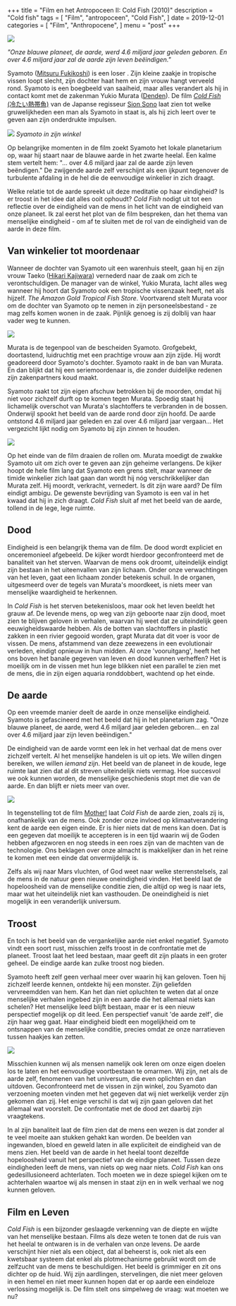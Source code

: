 +++
title = "Film en het Antropoceen II: Cold Fish (2010)"
description = "Cold fish"
tags = [
    "Film",
    "antropoceen",
    "Cold Fish",
]
date = 2019-12-01
categories = [
    "Film",
    "Anthropocene",
]
menu = "post"
+++

![](https://github.com/Boreque/deklos/blob/master/static/images/coldfish1borisvanmeurs.png?raw=true)

*"Onze blauwe planeet, de aarde, werd 4.6 miljard jaar geleden geboren. En over 4.6 miljard jaar zal de aarde zijn leven beëindigen."*

<!--more-->

Syamoto ([Mitsuru Fukikoshi](https://en.wikipedia.org/wiki/Mitsuru_Fukikoshi)) is een loser . Zijn kleine zaakje in tropische vissen loopt slecht, zijn dochter haat hem en zijn vrouw hangt verveeld rond. Syamoto is een boegbeeld van saaiheid, maar alles verandert als hij in contact komt met de zakenman Yukio Murata ([Denden](https://en.wikipedia.org/wiki/Denden)). De film [*Cold Fish* (冷たい熱帯魚)](https://www.imdb.com/title/tt1632547/?ref_=ttpl_pl_tt) van de Japanse regisseur [Sion Sono](https://www.imdb.com/name/nm0814469/?ref_=tt_ov_dr) laat zien tot welke gruwelijkheden een man als Syamoto in staat is, als hij zich leert over te geven aan zijn onderdrukte impulsen.

![](https://github.com/Boreque/deklos/blob/master/static/images/coldfish2borisvanmeurs.png?raw=true)
*Syamoto in zijn winkel*

Op belangrijke momenten in de film zoekt Syamoto het lokale planetarium op, waar hij staart naar de blauwe aarde in het zwarte heelal. Een kalme stem vertelt hem: "... over 4.6 miljard jaar zal de aarde zijn leven beëndigen." De zwijgende aarde zelf verschijnt als een ijkpunt tegenover de turbulente afdaling in de hel die de eenvoudige winkelier in zich draagt. 

Welke relatie tot de aarde spreekt uit deze meditatie op haar eindigheid? Is er troost in het idee dat alles ooit ophoudt? *Cold Fish* nodigt uit tot een reflectie over de eindigheid van de mens in het licht van de eindigheid van onze planeet. Ik zal eerst het plot van de film bespreken, dan het thema van menselijke eindigheid - om af te sluiten met de rol van de eindigheid van de aarde in deze film.


## Van winkelier tot moordenaar

Wanneer de dochter van Syamoto uit een warenhuis steelt, gaan hij en zijn vrouw Taeko ([Hikari Kajiwara](https://www.imdb.com/name/nm2069032/)) vernederd naar de zaak om zich te verontschuldigen. De manager van de winkel, Yukio Murata, lacht alles weg wanneer hij hoort dat Syamoto ook een tropische vissenzaak heeft, net als hijzelf. *The Amazon Gold Tropical Fish Store*. Voortvarend stelt Murata voor om de dochter van Syamoto op te nemen in zijn personeelsbestand - ze mag zelfs komen wonen in de zaak. Pijnlijk genoeg is zij dolblij van haar vader weg te kunnen. 

![](https://github.com/Boreque/deklos/blob/master/static/images/coldfish3borisvanmeurs.png?raw=true)

Murata is de tegenpool van de bescheiden Syamoto. Grofgebekt, doortastend, luidruchtig met een prachtige vrouw aan zijn zijde. Hij wordt geadoreerd door Syamoto's dochter. Syamoto raakt in de ban van Murata. En dan blijkt dat hij een seriemoordenaar is, die zonder duidelijke redenen zijn zakenpartners koud maakt.

Syamoto raakt tot zijn eigen afschuw betrokken bij de moorden, omdat hij niet voor zichzelf durft op te komen tegen Murata. Spoedig staat hij lichamelijk overschot van Murata's slachtoffers te verbranden in de bossen. Onderwijl spookt het beeld van de aarde rond door zijn hoofd. De aarde ontstond 4.6 miljard jaar geleden en zal over 4.6 miljard jaar vergaan... Het vergezicht lijkt nodig om Syamoto bij zijn zinnen te houden.

![](https://github.com/Boreque/deklos/blob/master/static/images/coldfish4borisvanmeurs.png?raw=true)

Op het einde van de film draaien de rollen om. Murata moedigt de zwakke Syamoto uit om zich over te geven aan zijn geheime verlangens. De kijker hoopt de hele film lang dat Syamoto een grens stelt, maar wanneer de timide winkelier zich laat gaan dan wordt hij nóg verschrikkelijker dan Murata zelf. Hij moordt, verkracht, vernedert. Is dit zijn ware aard? De film eindigt ambigu. De gewenste bevrijding van Syamoto is een val in het kwaad dat hij in zich draagt. *Cold Fish* sluit af met het beeld van de aarde, tollend in de lege, lege ruimte.

## Dood

Eindigheid is een belangrijk thema van de film. De dood wordt expliciet en onceremonieel afgebeeld. De kijker wordt hierdoor geconfronteerd met de banaliteit van het sterven. Waarvan de mens ook droomt, uiteindelijk eindigt zijn bestaan in het uiteenvallen van zijn lichaam. Onder onze verwachtingen van het leven, gaat een lichaam zonder betekenis schuil. In de organen, uitgesmeerd over de tegels van Murata's moordkeet, is niets meer van menselijke waardigheid te herkennen.

In *Cold Fish* is het sterven betekenisloos, maar ook het leven beeldt het grauw af. De levende mens, op weg van zijn geboorte naar zijn dood, moet zien te blijven geloven in verhalen, waarvan hij weet dat ze uiteindelijk geen eeuwigheidswaarde hebben. Als de botten van slachtoffers in plastic zakken in een rivier gegooid worden, grapt Murata dat dit voer is voor de vissen. De mens, afstammend van deze zeewezens in een evolutionair verleden, eindigt opnieuw in hun midden. Al onze 'vooruitgang', heeft het ons boven het banale gegeven van leven en dood kunnen verheffen? Het is moeilijk om in de vissen met hun lege blikken niet een parallel te zien met de mens, die in zijn eigen aquaria ronddobbert, wachtend op het einde. 


## De aarde

Op een vreemde manier deelt de aarde in onze menselijke eindigheid. Syamoto is gefascineerd met het beeld dat hij in het planetarium zag. "Onze blauwe planeet, de aarde, werd 4.6 miljard jaar geleden geboren... en zal over 4.6 miljard jaar zijn leven beëindigen." 

De eindigheid van de aarde vormt een lek in het verhaal dat de mens over zichzelf vertelt. Al het menselijke handelen is uit op iets. We willen dingen bereiken, we willen *iemand* zijn. Het beeld van de planeet in de koude, lege ruimte laat zien dat al dit streven uiteindelijk niets vermag. Hoe succesvol we ook kunnen worden, de menselijke geschiedenis stopt met die van de aarde. En dan blijft er niets meer van over.

![](https://github.com/Boreque/deklos/blob/master/static/images/coldfish5borisvanmeurs.png?raw=true)

In tegenstelling tot de film [Mother!](https://de-klos.net/mother) laat *Cold Fish* de aarde zien, zoals zij is, onafhankelijk van de mens. Ook zonder onze invloed op klimaatverandering kent de aarde een eigen einde. Er is hier niets dat de mens kan doen. Dat is een gegeven dat moeilijk te accepteren is in een tijd waarin wij de Goden hebben afgezworen en nog steeds in een roes zijn van de machten van de technologie. Ons beklagen over onze almacht is makkelijker dan in het reine te komen met een einde dat onvermijdelijk is.

Zelfs als wij naar Mars vluchten, of God weet naar welke sterrenstelsels, zal de mens in de natuur geen nieuwe oneindigheid vinden. Het beeld laat de hopeloosheid van de menselijke conditie zien, die altijd op weg is naar iets, maar wat het uiteindelijk niet kan vasthouden. De oneindigheid is niet mogelijk in een veranderlijk universum. 

## Troost


En toch is het beeld van de vergankelijke aarde niet enkel negatief. Syamoto vindt een soort rust, misschien zelfs troost in de confrontatie met de planeet. Troost laat het leed bestaan, maar geeft dit zijn plaats in een groter geheel. De eindige aarde kan zulke troost nog bieden. 

Syamoto heeft zelf geen verhaal meer over waarin hij kan geloven. Toen hij zichzelf leerde kennen, ontdekte hij een monster. Zijn geliefden vervreemdden van hem. Kan het dan niet opluchten te weten dat al onze menselijke verhalen ingebed zijn in een aarde die het allemaal niets kan schelen? Het menselijke leed blijft bestaan, maar er is een nieuw perspectief mogelijk op dit leed. Een perspectief vanuit 'de aarde zelf', die zijn haar weg gaat. Haar eindigheid biedt een mogelijkheid om te ontsnappen van de menselijke conditie, precies omdat ze onze narratieven tussen haakjes kan zetten. 

![](https://github.com/Boreque/deklos/blob/master/static/images/coldfish6borisvanmeurs.png?raw=true)

Misschien kunnen wij als mensen namelijk ook leren om onze eigen doelen los te laten en het eenvoudige voortbestaan te omarmen. Wij zijn, net als de aarde zelf, fenomenen van het universum, die even oplichten en dan uitdoven. Geconfronteerd met de vissen in zijn winkel, zou Syamoto dan verzoening moeten vinden met het gegeven dat wij niet werkelijk verder zijn gekomen dan zij. Het enige verschil is dat wij zijn gaan geloven dat het allemaal wat voorstelt. De confrontatie met de dood zet daarbij zijn vraagtekens.

In al zijn banaliteit laat de film zien dat de mens een wezen is dat zonder al te veel moeite aan stukken gehakt kan worden. De beelden van ingewanden, bloed en geweld laten in alle expliciteit de eindigheid van de mens zien. Het beeld van de aarde in het heelal toont dezelfde hopeloosheid vanuit het perspectief van de eindige planeet. Tussen deze eindigheden leeft de mens, van niets op weg naar niets. *Cold Fish* kan ons gedesillusioneerd achterlaten. Toch moeten we in deze spiegel kijken om te achterhalen waartoe wij als mensen in staat zijn en in welk verhaal we nog kunnen geloven. 

## Film en Leven

*Cold Fish* is een bijzonder geslaagde verkenning van de diepte en wijdte van het menselijke bestaan. Films als deze weten te tonen dat de ruis van het heelal te ontwaren is in de verhalen van onze levens. De aarde verschijnt hier niet als een object, dat al beheerst is, ook niet als een kwetsbaar systeem dat enkel als plotmechanisme gebruikt wordt om de zelfzucht van de mens te beschuldigen. Het beeld is grimmiger en zit ons dichter op de huid. Wij zijn aardlingen, stervelingen, die niet meer geloven in een hemel en niet meer kunnen hopen dat er op aarde een eindeloze verlossing mogelijk is. De film stelt ons simpelweg de vraag: wat moeten we nu?



